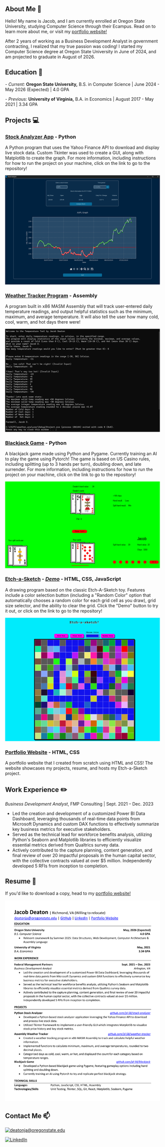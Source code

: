 ## About Me 👋

Hello! My name is Jacob, and I am currently enrolled at Oregon State University, studying Computer Science through their Ecampus. Read on to learn more about me, or visit my [portfolio website!](https://www.jacob-deaton.com/)


After 2 years of working as a Business Development Analyst in government contracting, I realized that my true passion was coding! I started my Computer Science degree at Oregon State University in June of 2024, and am projected to graduate in August of 2026.

## Education 📖
_- Current:_ **Oregon State University,** B.S. in Computer Science | June 2024 - May 2026 (Expected) | 4.0 GPA

_- Previous:_ **University of Virginia,** B.A. in Economics | August 2017 - May 2021 | 3.34 GPA

## Projects 💻
### **[Stock Analyzer App](https://github.com/jd-58/stock-analyzer)** - Python
A Python program that uses the Yahoo Finance API to download and display live stock data. Custom Tkinter was used to create a GUI, along with Matplotlib to create the graph. For more information, including instructions for how to run the project on your machine, click on the link to go to the repository!

![A screenshot of the stock analyzer app. It shows the 6 month price history of AAPL](images/stock-analyzer-aapl-6mo.png)

### **[Weather Tracker Program](https://github.com/jd-58/weather-tracker)** - Assembly
A program built in x86 MASM Assembly that will track user-entered daily temperature readings, and output helpful statistics such as the minimum, maximum, and average temperature. It will also tell the user how many cold, cool, warm, and hot days there were!

![A Screenshot of the program after taking user temperature readings and running the calculations.](images/weather_analyzer_screenshot.jpg)


### **[Blackjack Game](https://github.com/jd-58/blackjack)** - Python
A blackjack game made using Python and Pygame. Currently training an AI to play the game using Pytorch! The game is based on US Casino rules, including splitting (up to 3 hands per turn), doubling down, and late surrender. For more information, including instructions for how to run the project on your machine, click on the link to go to the repository!

![A screenshot of my blackjack game. It shows a turn that includes a split hand.](images/screenshot-split.png)

### **[Etch-a-Sketch](https://github.com/jd-58/etch-a-sketch)** - _[Demo](https://www.jacob-deaton.com/etch-a-sketch.html)_ - HTML, CSS, JavaScript
A drawing program based on the classic Etch-A-Sketch toy. Features include a color selection button (including a "Random Color" option that automatically chooses a random color for each grid cell as you draw), grid size selector, and the ability to clear the grid. Click the "Demo" button to try it out, or click on the link to go to the repository! 

![A screenshot of the etch-a-sketch program](images/etch-a-sketch.png)

### **[Portfolio Website](https://www.jacob-deaton.com/)** - HTML, CSS
A portfolio website that I created from scratch using HTML and CSS! The website showcases my projects, resume, and hosts my Etch-a-Sketch project.

## Work Experience ✏️
_Business Development Analyst_, FMP Consulting | Sept. 2021 – Dec. 2023

- Led the creation and development of a customized Power BI Data Dashboard, leveraging thousands of real-time data points from Microsoft Dynamics and custom DAX functions to effectively summarize key business metrics for executive stakeholders.
- Served as the technical lead for workforce benefits analysis, utilizing Python's Seaborn and Matplotlib libraries to efficiently visualize essential metrics derived from Qualtrics survey data.
- Actively contributed to the capture planning, content generation, and final review of over 20 impactful proposals in the human capital sector, with the collective contracts valued at over $5 million. Independently developed 5 RFIs from inception to completion.


## Resume 📝
If you'd like to download a copy, head to my [portfolio website!](https://www.jacob-deaton.com/index.html#resume)

![A picture of Jacob Deaton's resume](images/jd-resume-image.png)

## Contact Me 📫
<a href="mailto:deatonja@oregonstate.edu">![deatonja@oregonstate.edu](https://img.shields.io/badge/Gmail-D14836?style=for-the-badge&logo=gmail&logoColor=white)</a>

<a href="https://www.linkedin.com/in/jacob-deaton-45a02b171/">![LinkedIn](https://img.shields.io/badge/LinkedIn-0077B5?style=for-the-badge&logo=linkedin&logoColor=white)</a>


<!--
**jd-58/jd-58** is a ✨ _special_ ✨ repository because its `README.md` (this file) appears on your GitHub profile.

Here are some ideas to get you started:

- 🔭 I’m currently working on ...
- 🌱 I’m currently learning ...
- 👯 I’m looking to collaborate on ...
- 🤔 I’m looking for help with ...
- 💬 Ask me about ...
- 📫 How to reach me: ...
- 😄 Pronouns: ...
- ⚡ Fun fact: ...
-->
